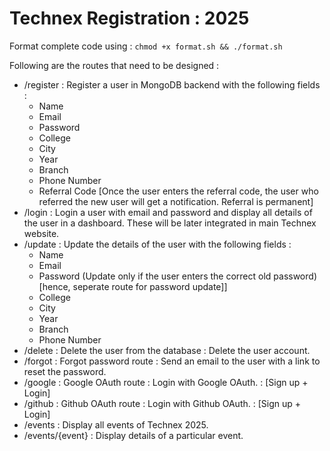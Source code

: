 # Technex Registration : 2025

Format complete code using : `chmod +x format.sh && ./format.sh`

Following are the routes that need to be designed :
- /register : Register a user in MongoDB backend with the following fields :
    - Name
    - Email
    - Password
    - College
    - City
    - Year
    - Branch
    - Phone Number
    - Referral Code [Once the user enters the referral code, the user who referred the new user will get a notification. Referral is permanent]
- /login : Login a user with email and password and display all details of the user in a dashboard.
            These will be later integrated in main Technex website.
- /update : Update the details of the user with the following fields :
    - Name
    - Email
    - Password (Update only if the user enters the correct old password) [hence, seperate route for password update]] 
    - College
    - City
    - Year
    - Branch
    - Phone Number
- /delete : Delete the user from the database : Delete the user account.
- /forgot : Forgot password route : Send an email to the user with a link to reset the password.
- /google : Google OAuth route : Login with Google OAuth. : [Sign up + Login]
- /github : Github OAuth route : Login with Github OAuth. : [Sign up + Login]
- /events : Display all events of Technex 2025.
- /events/{event} : Display details of a particular event.
